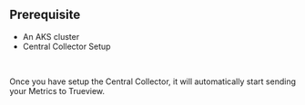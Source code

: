 ## Prerequisite

- An AKS cluster
- Central Collector Setup

&nbsp;

Once you have setup the Central Collector, it will automatically start sending your Metrics to Trueview.